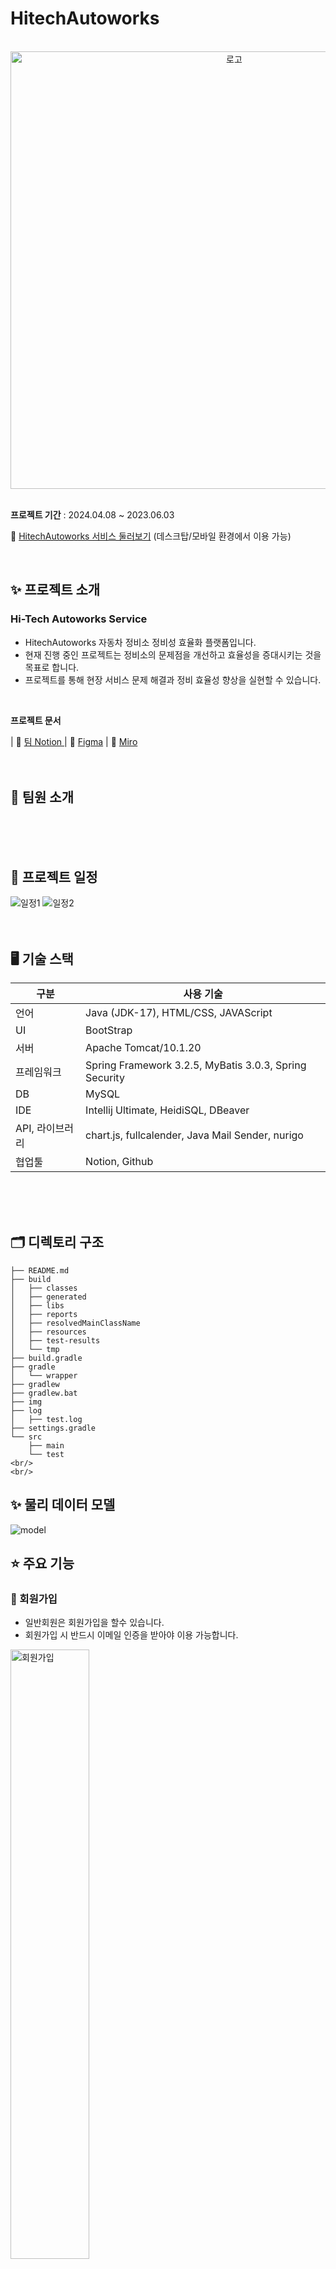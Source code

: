 

# HitechAutoworks

<br/>
<div align="center"><img src="https://github.com/panghunJO/HitechProject/assets/157236060/13534f0a-dcf9-4198-9a05-31b9faa7bd2b" alt="로고" width="700px"></div>
<br/>

**프로젝트 기간** : 2024.04.08 ~ 2023.06.03

🔗 [HitechAutoworks 서비스 둘러보기](http://confoous.com) (데스크탑/모바일 환경에서 이용 가능)


<br/>

## ✨ 프로젝트 소개

### Hi-Tech Autoworks Service

- HitechAutoworks 자동차 정비소 정비성 효율화 플랫폼입니다.
- 현재 진행 중인 프로젝트는 정비소의 문제점을 개선하고 효율성을 증대시키는 것을 목표로 합니다.
- 프로젝트를 통해 현장 서비스 문제 해결과 정비 효율성 향상을 실현할 수 있습니다.

<br/>

**프로젝트 문서**
 
| 📒 [팀 Notion ](https://adorable-entree-2a6.notion.site/HitechAutoWorks-746bb8d780ce4f07957e2efccb4a37d8?pvs=4) | 🎉 [Figma](https://www.figma.com/design/c94BWil0qqwGGDw6tKQNzd/Hi-Tech-Auto-Works_Homepage?m=dev&node-id=0-1&t=hvOzNdFkjmxLUJpJ-1) | 💌 [Miro](https://miro.com/welcomeonboard/a0ZNT0Rua3pMemR6M1ZVQ2xkc0JveDlxNDhFdE5yV0E1cWwwYlhhQ2VLeWE3Sk1YVlpJN2RPbnVNTEFHMmdxRnwzNDU4NzY0NTg3Mjk1NzY0MjI4fDI=?share_link_id=468227781974)
<br/>
<br/>
<br/>

## 🙌 팀원 소개

<br/>
<br/>
<br/>

## 📅 프로젝트 일정
<img src="https://github.com/panghunJO/HitechProject/assets/157236060/6037da66-e176-41b3-956b-dd9fd051d550" alt="일정1">
<img src="https://github.com/panghunJO/HitechProject/assets/157236060/a464105e-0f04-4bc9-98bf-17291736bd4e" alt="일정2">
<br/>
<br/>
<br/>

## 🖥 기술 스택

| 구분                 | 사용 기술          |
| -------------------- | ------------------ |
| 언어                 | Java (JDK-17), HTML/CSS, JAVAScript |
| UI                   | BootStrap            |
| 서버               | Apache Tomcat/10.1.20   |
| 프레임워크                  | Spring Framework 3.2.5, MyBatis 3.0.3, Spring Security |
| DB             | MySQL            |
| IDE      | Intellij Ultimate, HeidiSQL, DBeaver    |
| API, 라이브러리  | chart.js, fullcalender, Java Mail Sender, nurigo   |
| 협업툴  | Notion, Github   |


<br/>
<br/>
<br/>

## 🗂 디렉토리 구조

```
├── README.md
├── build
│   ├── classes
│   ├── generated
│   ├── libs
│   ├── reports
│   ├── resolvedMainClassName
│   ├── resources
│   ├── test-results
│   └── tmp
├── build.gradle
├── gradle
│   └── wrapper
├── gradlew
├── gradlew.bat
├── img
├── log
│   ├── test.log
├── settings.gradle
└── src
    ├── main
    └── test
<br/>
<br/>
```

## ✨ 물리 데이터 모델
<img src="https://github.com/panghunJO/HitechProject/assets/157236060/ce2fb658-0fe9-414e-b090-19953231fff3" alt="model">

## ⭐️ 주요 기능

### 📌 회원가입

- 일반회원은 회원가입을 할수 있습니다.
- 회원가입 시 반드시 이메일 인증을 받아야 이용 가능합니다.

 <img src="https://github.com/panghunJO/HitechProject/assets/157236060/5a74f52a-4f25-4ff1-bbf7-af6169a2f5b3" alt="회원가입" width="50%">
 <img src="https://github.com/panghunJO/HitechProject/assets/157236060/e363983c-577c-45a6-8de2-c2786beccf4a" alt="회원인증" width="50%" align="right">
    
 <br/>   

 ### 📌 아이디/비밀번호 찾기

- 아이디/비밀번호 분실 시 찾기 기능을 사용할 수 있습니다.
- 비밀번호 찾기 시 등록한 휴대폰 번호로 임시비밀번호가 발송됩니다.

 <img src="https://github.com/panghunJO/HitechProject/assets/157236060/fcdf52c4-9a7b-4fe4-bfdf-0b02ef078b4a" alt="findpw" width="50%">
 <img src="https://github.com/panghunJO/HitechProject/assets/157236060/f28a62e6-6d13-48fc-94cb-381ee2738c9f" alt="인증번호" width="45%" align="right">
    
 <br/>   


 ### 📌 실시간 메모장

- 직원/관리자는 실시간 메모장 기능을 사용할 수 있습니다.
- 메모장은 중요 공지나 필요한 사항을 기재할 수 있습니다.

 <img src="https://github.com/panghunJO/HitechProject/assets/157236060/5a92b7a2-3e41-400e-b6a0-582b0ab6f2aa" alt="Notepad">

 - :smiley:[실시간 메모장 위키](https://github.com/panghunJO/HitechProject/wiki/%EC%8B%A4%EC%8B%9C%EA%B0%84-%EB%A9%94%EB%AA%A8%EC%9E%A5)

 <br/>   
 

  ### 📌 작업 등록

- 직원/관리자는 회원이 예약한 작업을 등록할 수 있습니다.
- 해당 시간에 이미 등록된 작업자는 작업자 목록에 나타나지 않습니다.

 <img src="https://github.com/panghunJO/HitechProject/assets/157236060/9531eab6-e468-4bd1-992e-b9ff4f7cdc7c" alt="Res01" width="50%">
  <img src="https://github.com/panghunJO/HitechProject/assets/157236060/61bf512a-270d-4427-a7f3-36565ab8b952" alt="Res02" width="50%" align="right">

 <br/>   


 ### 📌 예약하기 기능

- 손님은 시간대 별로 예약을 할 수 있습니다.
- 선택하려는 시간에 모든 작업자가 작업에 등록되어 있으면 그 시간은 선택할 수 없습니다.

 <img src="https://github.com/panghunJO/HitechProject/assets/157236060/67d534c3-5c11-4841-8362-aace1ba5caa9" alt="작업예약" width="50%">
   <img src="https://github.com/panghunJO/HitechProject/assets/157236060/6c70b971-977c-4c85-b443-23ff3c0d5e98" alt="작업예약2" width="50%" align="right">

 - 😊[작업자수와 예약시간 알고리즘 위키](https://github.com/panghunJO/HitechProject/wiki/%EC%9E%91%EC%97%85%EC%9E%90%EC%88%98%EC%99%80-%EC%98%88%EC%95%BD%EC%8B%9C%EA%B0%84-%EC%95%8C%EA%B3%A0%EB%A6%AC%EC%A6%98)

 <br/>   


  ### 📌 댓글/ 답글 기능

- 예약 상세보기 페이지와 작업 상세 보기 페이지는 댓글과 답글을 쓸 수 있습니다.
- 회원과 직원은 자기 댓글만 수정/삭제가 가능합니다.
- 관리자는 모든 사람의 댓글을 수정/삭제 할 수 있습니다.

 <img src="https://github.com/panghunJO/HitechProject/assets/157236060/16e44e8a-1bd7-4453-b25e-528c72f21187" alt="댓글">

 - 😊[댓글 답글 기능 위키 ](https://github.com/panghunJO/HitechProject/wiki/%EB%8C%93%EA%B8%80-%EB%8B%B5%EA%B8%80-%EA%B8%B0%EB%8A%A5)

 <br/>   


<br/>
<br/>
<br/>

## 💡 구현 기능

**모바일/데스크톱 지원**
부트스트랩을 통한 모바일 UI 최적화

**로그인/회원가입**

- 회원가입시 아이디, 이메일 중복확인 검사
- 아이디 8자이상 20자미만 유효성 검사
- 비밀번호 8자이상 20자미만 특수문자포함 유효성 검사
- 비밀번호 확인 검사
- 휴대폰 번호 형식 검사
  
**아이디/비밀번호 찾기**
- 아이디 찾기 시 이메일 요구 => 확인 성공시 아이디 2글자 ** 로 숨김
- 비밀번호 찾기 시 등록된 휴대폰 번호로 임시비밀번호 전송

**헤더**
- 본인의 프로필 사진, 이름 표시
- 관리자, 직원 : 알람 표시 노출 => 등록된 부품이 3개 미만 남았을 시, 신규 문의가 등록 될 시 알람 창 표시

**메인**

- 메인페이지는 직원, 관리자만 접근 가능
- 캘린더 : 직원 => 자신의 작업에 대한 일정 확인 가능, 관리자 => 모든 직원의 대한 일정을 캘린더에 표시
- 메모장 : 실시간으로 공지사항, 변동된 사항 등 을 표시
- 하위 10개 품목 : 현재 해당 부품이 몇개가 남았는 지 메인페이지에서 막대 차트로 표현
- 사용자 통계 : 현재 회원이 몇명인지, 직원이 몇명인지 에 대한 정보를 표현
- 월별 작업량 : 로그인한 나에 대한 월 별 작업량 표시, 선 그래프로써 이번 달 나의 작업량에 대해 한눈에 볼 수 있음
- 이번달 랭킹 : 이번달 작업 수 에 대한 순위를 Top5 까지 표시

**내 프로필**

- 내 프로필 확인 시 OverView,수정,비밀번호 변경 가능
- 수정 시 프로필사진, 내 소개, 소속, 주소, 휴대폰 번호, 이메일 변경 가능
- 비밀번호 변경 시 현재 비밀번호가 일치한지 검사 일치하면 로그아웃

**상대 프로필**
- 손님은 상대 프로필 확인 시 이름, 내소개, 권한, 이메일 만 확인 가능
- 직원은 모두 조회 가능
- 관리자는 상대 프로필 수정 가능, 권한 부여 가능

**예약 하기**

- 손님은 로그인 시 예약하기/예약 조회하기 확인가능
- 예약 하기 시 차량 선택 후
- 예약 품목, 날짜, 추가 요청사항 등록 가능

**예약 조회**

- 손님은 예약 조회시 내 예약 조회 가능
- 직원,관리자는 전체 예약 조회 가능

**문의 조회**

- 손님은 문의 조회시 내 문의 조회 가능
- 직원,관리자는 전체 문의 조회 가능
- 직원,관리자는 문의에 대한 답변 시 해당 유저에게 메일 전송
- 들어온 문의가 고객에게 메일로 답장을 해야 문의상태 완료

**작업 등록,조회,수정,삭제**

- 직원,관리자는 손님이 예약한 정보를 작업에 등록 가능
- 직원,관리자는 예약 날짜/시간 수정 시 1시간 단위로 수정, 추가 사항 수정
- 손님은 내 작업 조회만 가능

**관리자 페이지**
- 관리자만 접근 가능
- 부품 정보 조히
- 전체 예약 조회
- 전체 직원 조회 가능


<br/>
<br/>
